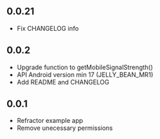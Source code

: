 ## 0.0.21

* Fix CHANGELOG info

## 0.0.2

* Upgrade function to getMobileSignalStrength()
* API Android version min 17 (JELLY_BEAN_MR1)
* Add README and CHANGELOG

## 0.0.1

* Refractor example app
* Remove unecessary permissions
